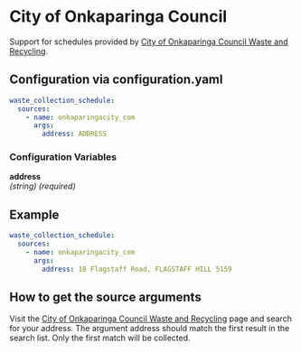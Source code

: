 # City of Onkaparinga Council

Support for schedules provided by [City of Onkaparinga Council Waste and Recycling](https://www.onkaparingacity.com/Services/Waste-and-recycling/Bin-collections).

## Configuration via configuration.yaml

```yaml
waste_collection_schedule:
  sources:
    - name: onkaparingacity_com
      args:
        address: ADDRESS
```

### Configuration Variables

**address**  
*(string) (required)*


## Example

```yaml
waste_collection_schedule:
  sources:
    - name: onkaparingacity_com
      args:
        address: 18 Flagstaff Road, FLAGSTAFF HILL 5159
```

## How to get the source arguments

Visit the [City of Onkaparinga Council Waste and Recycling](https://www.onkaparingacity.com/Services/Waste-and-recycling/Bin-collections) page and search for your address.
The argument address should match the first result in the search list.
Only the first match will be collected.
